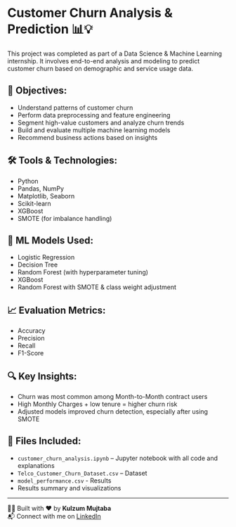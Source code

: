 # Customer Churn Analysis & Prediction 📊💡

This project was completed as part of a Data Science & Machine Learning internship. It involves end-to-end analysis and modeling to predict customer churn based on demographic and service usage data.

## 📌 Objectives:
- Understand patterns of customer churn
- Perform data preprocessing and feature engineering
- Segment high-value customers and analyze churn trends
- Build and evaluate multiple machine learning models
- Recommend business actions based on insights

## 🛠 Tools & Technologies:
- Python
- Pandas, NumPy
- Matplotlib, Seaborn
- Scikit-learn
- XGBoost
- SMOTE (for imbalance handling)

## 🧠 ML Models Used:
- Logistic Regression
- Decision Tree
- Random Forest (with hyperparameter tuning)
- XGBoost
- Random Forest with SMOTE & class weight adjustment

## 📈 Evaluation Metrics:
- Accuracy
- Precision
- Recall
- F1-Score

## 🔍 Key Insights:
- Churn was most common among Month-to-Month contract users
- High Monthly Charges + low tenure = higher churn risk
- Adjusted models improved churn detection, especially after using SMOTE

## 📁 Files Included:
- `customer_churn_analysis.ipynb` – Jupyter notebook with all code and explanations
- `Telco_Customer_Churn_Dataset.csv` – Dataset
- `model_performance.csv` - Results
- Results summary and visualizations

---

👩‍💻 Built with ❤️ by **Kulzum Mujtaba**  
📬 Connect with me on [LinkedIn](https://www.linkedin.com/in/Kulzum624)

